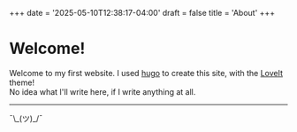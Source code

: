 +++
date = '2025-05-10T12:38:17-04:00'
draft = false
title = 'About'
+++

# Welcome!

Welcome to my first website. I used [hugo](https://gohugo.io/) to create this site, with the [LoveIt](https://github.com/dillonzq/LoveIt) theme!  
No idea what I'll write here, if I write anything at all. 

--- 

¯\\\_(ツ)\_/¯
